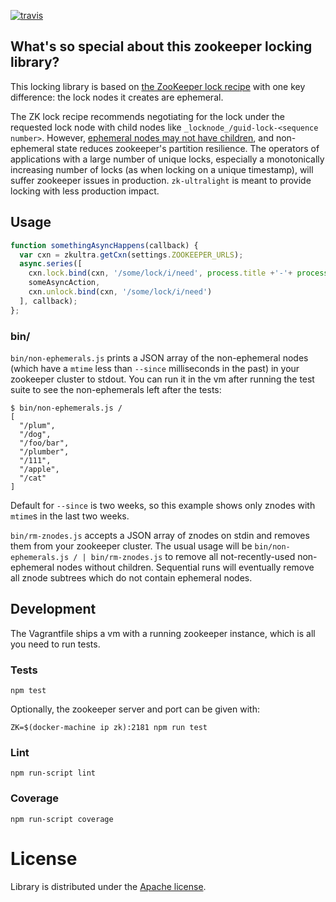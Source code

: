 [![travis](https://api.travis-ci.org/rackerlabs/zk-ultralight.svg?branch=master)](https://travis-ci.org/rackerlabs/zk-ultralight)

## What's so special about this zookeeper locking library?

This locking library is based on [the ZooKeeper lock recipe](http://zookeeper.apache.org/doc/trunk/recipes.html#sc_recipes_Locks) with one key difference: the lock nodes it creates are ephemeral.

The ZK lock recipe recommends negotiating for the lock under the requested lock node with child nodes like `_locknode_/guid-lock-<sequence number>`. However, [ephemeral nodes may not have children](http://zookeeper.apache.org/doc/r3.2.1/zookeeperProgrammers.html#Ephemeral+Nodes), and non-ephemeral state reduces zookeeper's partition resilience. The operators of applications with a large number of unique locks, especially a monotonically increasing number of locks (as when locking on a unique timestamp), will suffer zookeeper issues in production. `zk-ultralight` is meant to provide locking with less production impact.

## Usage

```javascript
function somethingAsyncHappens(callback) {
  var cxn = zkultra.getCxn(settings.ZOOKEEPER_URLS);
  async.series([
    cxn.lock.bind(cxn, '/some/lock/i/need', process.title +'-'+ process.pid),
    someAsyncAction,
    cxn.unlock.bind(cxn, '/some/lock/i/need')
  ], callback);
};
```

### bin/

`bin/non-ephemerals.js` prints a JSON array of the non-ephemeral nodes (which have a `mtime` less than `--since` milliseconds in the past) in your zookeeper cluster to stdout. You can run it in the vm after running the test suite to see the non-ephemerals left after the tests:

```
$ bin/non-ephemerals.js /
[
  "/plum",
  "/dog",
  "/foo/bar",
  "/plumber",
  "/111",
  "/apple",
  "/cat"
]
```

Default for `--since` is two weeks, so this example shows only znodes with `mtime`s in the last two weeks.

`bin/rm-znodes.js` accepts a JSON array of znodes on stdin and removes them from your zookeeper cluster. The usual usage will be `bin/non-ephemerals.js / | bin/rm-znodes.js` to remove all not-recently-used non-ephemeral nodes without children. Sequential runs will eventually remove all znode subtrees which do not contain ephemeral nodes.

## Development

The Vagrantfile ships a vm with a running zookeeper instance, which is all you need to run tests.

### Tests

`npm test`

Optionally, the zookeeper server and port can be given with:

```
ZK=$(docker-machine ip zk):2181 npm run test
```

### Lint

`npm run-script lint`

### Coverage

`npm run-script coverage`

# License

Library is distributed under the [Apache license](http://www.apache.org/licenses/LICENSE-2.0.html).
